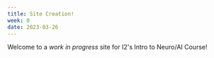 ```yaml
---
title: Site Creation!
week: 0
date: 2023-03-26
---
```


Welcome to a *work in progress* site for I2's Intro to Neuro/AI Course!